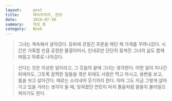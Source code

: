```yaml
---
layout:     post
title:      채식주의자, 한강
date:       2016-07-30
summary:    작성 중
category:   Book
---
```


> 그녀는 계속해서 살아갔다. 등뒤에 끈질긴 추문을 매단 채 가게를 꾸려나갔다. 시간은 가혹할 만큼 공정한 물결이어서, 인내로만 단단히 뭉쳐진 그녀의 삶도 함께 떠밀고 하류로 나아갔다.

> 산다는 것은 이상한 일이라고, 그 웃음의 끝에 그녀는 생각한다. 어떤 일이 지나간 뒤에라도, 그토록 끔찍한 일들을 겪은 뒤에도 사람은 먹고 마시고, 용변을 보고, 몸을 씻고 살아간다. 때로는 소리내어 웃기까지 한다. 아마 그도 지금 그렇게 살아가고 있을 거라는 생각이 들 때, 잊혀졌던 연민이 마치 졸음처럼 쓸쓸히 불러일으켜지기도 한다.